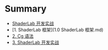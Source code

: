 # Summary

* [ShaderLab 开发实战](README.md)
* [1. ShaderLab 框架](1.0 ShaderLab 框架.md)
* [2. Cg 语法](2-cg-语法.md)
* [3. ShaderLab 开发实战]()

